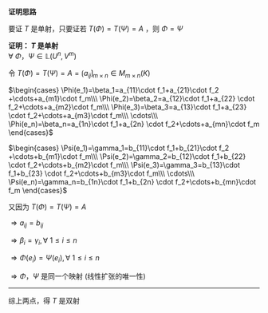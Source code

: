 **证明思路**  
  
要证 $T$ 是单射，只要证若 $T(\Phi)=T(\Psi)=A$ ，则 $\Phi=\Psi$   
  
**证明： $T$ 是单射**  
 $\forall\ \Phi，\Psi\in\mathbb L(U^n,V^m)$   
  
令 $T(\Phi)=T(\Psi)=A=\lgroup a_{ij}\rgroup_{m\times n}\in M_{m\times n}(K)$   
  
 $\begin{cases}  
\Phi(e_1)=\beta_1=a_{11}\cdot f_1+a_{21}\cdot f_2  
+\cdots+a_{m1}\cdot f_m\\\   
\Phi(e_2)=\beta_2=a_{12}\cdot f_1+a_{22}  
\cdot f_2+\cdots+a_{m2}\cdot f_m\\\   
\Phi(e_3)=\beta_3=a_{13}\cdot f_1+a_{23}  
\cdot f_2+\cdots+a_{m3}\cdot f_m\\\   
\cdots\\\   
\Phi(e_n)=\beta_n=a_{1n}\cdot f_1+a_{2n}  
\cdot f_2+\cdots+a_{mn}\cdot f_m  
\end{cases}$   
  
 $\begin{cases}  
\Psi(e_1)=\gamma_1=b_{11}\cdot f_1+b_{21}\cdot f_2  
+\cdots+b_{m1}\cdot f_m\\\   
\Psi(e_2)=\gamma_2=b_{12}\cdot f_1+b_{22}  
\cdot f_2+\cdots+b_{m2}\cdot f_m\\\   
\Psi(e_3)=\gamma_3=b_{13}\cdot f_1+b_{23}  
\cdot f_2+\cdots+b_{m3}\cdot f_m\\\   
\cdots\\\   
\Psi(e_n)=\gamma_n=b_{1n}\cdot f_1+b_{2n}  
\cdot f_2+\cdots+b_{mn}\cdot f_m  
\end{cases}$   
  
又因为 $T(\Phi)=T(\Psi)=A$   
  
 $\Rightarrow a_{ij}=b_{ij}$   
  
 $\Rightarrow\beta_i=\gamma_i,\forall\ 1\le i\le n$   
  
 $\Rightarrow\Phi(e_i)=\Psi(e_i),\forall\ 1\le i\le n$   
  
 $\Rightarrow\Phi，\Psi$ 是同一个映射 (线性扩张的唯一性)  
  
---  
综上两点，得 $T$ 是双射  
